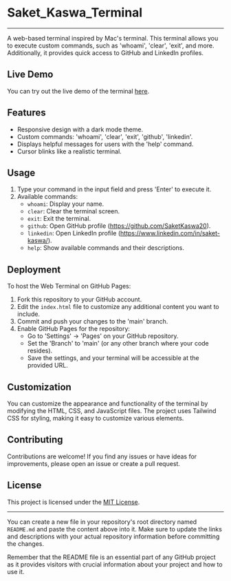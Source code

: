 # Saket_Kaswa_Terminal

---

A web-based terminal inspired by Mac's terminal. This terminal allows you to execute custom commands, such as 'whoami', 'clear', 'exit', and more. Additionally, it provides quick access to GitHub and LinkedIn profiles.

## Live Demo

You can try out the live demo of the terminal [here](https://saketkaswa20.github.io/Saket_Kaswa_Terminal/).

## Features

- Responsive design with a dark mode theme.
- Custom commands: 'whoami', 'clear', 'exit', 'github', 'linkedin'.
- Displays helpful messages for users with the 'help' command.
- Cursor blinks like a realistic terminal.

## Usage

1. Type your command in the input field and press 'Enter' to execute it.
2. Available commands:
   - `whoami`: Display your name.
   - `clear`: Clear the terminal screen.
   - `exit`: Exit the terminal.
   - `github`: Open GitHub profile (https://github.com/SaketKaswa20).
   - `linkedin`: Open LinkedIn profile (https://www.linkedin.com/in/saket-kaswa/).
   - `help`: Show available commands and their descriptions.

## Deployment

To host the Web Terminal on GitHub Pages:

1. Fork this repository to your GitHub account.
2. Edit the `index.html` file to customize any additional content you want to include.
3. Commit and push your changes to the 'main' branch.
4. Enable GitHub Pages for the repository:
   - Go to 'Settings' -> 'Pages' on your GitHub repository.
   - Set the 'Branch' to 'main' (or any other branch where your code resides).
   - Save the settings, and your terminal will be accessible at the provided URL.

## Customization

You can customize the appearance and functionality of the terminal by modifying the HTML, CSS, and JavaScript files. The project uses Tailwind CSS for styling, making it easy to customize various elements.

## Contributing

Contributions are welcome! If you find any issues or have ideas for improvements, please open an issue or create a pull request.

## License

This project is licensed under the [MIT License](LICENSE).

---

You can create a new file in your repository's root directory named `README.md` and paste the content above into it. Make sure to update the links and descriptions with your actual repository information before committing the changes.

Remember that the README file is an essential part of any GitHub project as it provides visitors with crucial information about your project and how to use it.
